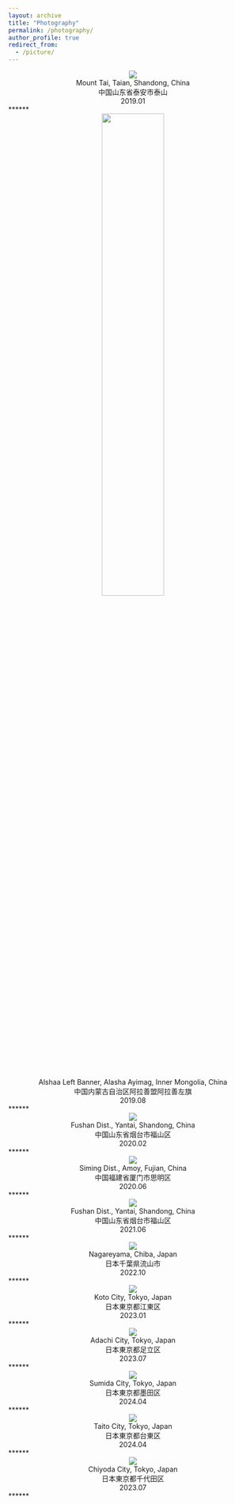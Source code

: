 ```yaml
---
layout: archive
title: "Photography"
permalink: /photography/
author_profile: true
redirect_from:
  - /picture/
---
```


<div align = center><img src='/images/VenusAndJupiter.jpg' /></div>
<center>
  Mount Tai, Taian, Shandong, China<br>
  中国山东省泰安市泰山<br>
  2019.01
</center>
******

<div align = center><img src='/images/galaxy.jpeg' width="50%"/></div>
<center>
  Alshaa Left Banner, Alasha Ayimag, Inner Mongolia, China<br>
  中国内蒙古自治区阿拉善盟阿拉善左旗<br>
  2019.08
</center>
******

<div align = center><img src='/images/winter_star_yantai.jpeg' /></div>
<center>
  Fushan Dist., Yantai, Shandong, China<br>
  中国山东省烟台市福山区<br>
  2020.02
</center>
******

<div align = center><img src='/images/eclipse_amoi.jpeg' /></div>
<center>
  Siming Dist., Amoy, Fujian, China<br>
  中国福建省厦门市思明区<br>
  2020.06
</center>
******

<div align = center><img src='/images/pleiades.jpg' /></div>
<center>
  Fushan Dist., Yantai, Shandong, China<br>
  中国山东省烟台市福山区<br>
  2021.06
</center>
******

<div align = center><img src='/images/eclipse_nagareyama.jpeg' /></div>
<center>
  Nagareyama, Chiba, Japan<br>
  日本千葉県流山市<br>
  2022.10
</center>
******

<div align = center><img src='/images/kameido.jpeg' /></div>
<center>
  Koto City, Tokyo, Japan<br>
  日本東京都江東区<br>
  2023.01
</center>
******

<div align = center><img src='/images/adachi_hanabi.jpeg' /></div>
<center>
  Adachi City, Tokyo, Japan<br>
  日本東京都足立区<br>
  2023.07
</center>
******

<div align = center><img src='/images/toubu_train.jpeg' /></div>
<center>
  Sumida City, Tokyo, Japan<br>
  日本東京都墨田区<br>
  2024.04
</center>
******

<div align = center><img src='/images/skytree.jpeg' /></div>
<center>
  Taito City, Tokyo, Japan<br>
  日本東京都台東区<br>
  2024.04
</center>
******

<div align = center><img src='/images/akihabara.jpeg' /></div>
<center>
  Chiyoda City, Tokyo, Japan<br>
  日本東京都千代田区<br>
  2023.07
</center>
******